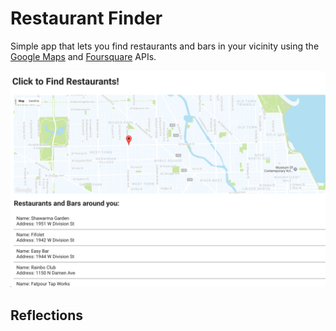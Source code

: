 # Restaurant Finder

Simple app that lets you find restaurants and bars in your vicinity using the [Google Maps](https://developers.google.com/maps/) and [Foursquare](https://developer.foursquare.com/) APIs.

![Screenshot](app/assets/images/restaurant-finder.png)

## Reflections


